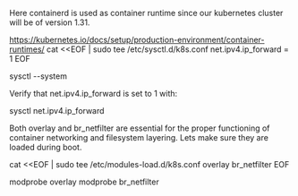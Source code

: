 Here containerd is used as container runtime since our kubernetes cluster will be of version 1.31. 

https://kubernetes.io/docs/setup/production-environment/container-runtimes/
cat <<EOF | sudo tee /etc/sysctl.d/k8s.conf
net.ipv4.ip_forward = 1
EOF

sysctl --system

Verify that net.ipv4.ip_forward is set to 1 with:

sysctl net.ipv4.ip_forward

Both overlay and br_netfilter are essential for the proper functioning of container networking and filesystem layering. Lets make sure they are loaded during boot.

cat <<EOF | sudo tee /etc/modules-load.d/k8s.conf
overlay
br_netfilter
EOF

modprobe overlay
modprobe br_netfilter
